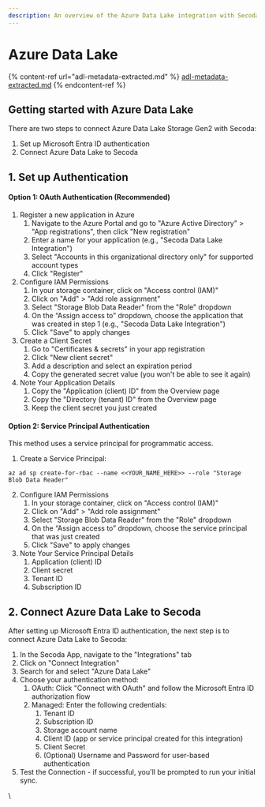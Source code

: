 ```yaml
---
description: An overview of the Azure Data Lake integration with Secoda
---
```


# Azure Data Lake

{% content-ref url="adl-metadata-extracted.md" %}
[adl-metadata-extracted.md](adl-metadata-extracted.md)
{% endcontent-ref %}

## Getting started with Azure Data Lake

There are two steps to connect Azure Data Lake Storage Gen2 with Secoda:

1. Set up Microsoft Entra ID authentication
2. Connect Azure Data Lake to Secoda

## 1. Set up Authentication

#### **Option 1: OAuth Authentication (Recommended)**

1. Register a new application in Azure
   1. Navigate to the Azure Portal and go to "Azure Active Directory" > "App registrations", then click "New registration"
   2. Enter a name for your application (e.g., "Secoda Data Lake Integration")
   3. Select "Accounts in this organizational directory only" for supported account types
   4. Click "Register"
2. Configure IAM Permissions
   1. In your storage container, click on "Access control (IAM)"
   2. Click on "Add" > "Add role assignment"
   3. Select "Storage Blob Data Reader" from the "Role" dropdown
   4. On the “Assign access to” dropdown, choose the application that was created in step 1 (e.g., "Secoda Data Lake Integration")
   5. Click "Save" to apply changes
3. Create a Client Secret
   1. Go to "Certificates & secrets" in your app registration
   2. Click "New client secret"
   3. Add a description and select an expiration period
   4. Copy the generated secret value (you won't be able to see it again)
4. Note Your Application Details
   1. Copy the "Application (client) ID" from the Overview page
   2. Copy the "Directory (tenant) ID" from the Overview page
   3. Keep the client secret you just created

#### **Option 2: Service Principal Authentication**

This method uses a service principal for programmatic access.

1. Create a Service Principal:

```
az ad sp create-for-rbac --name <<YOUR_NAME_HERE>> --role "Storage Blob Data Reader"
```

2. Configure IAM Permissions
   1. In your storage container, click on "Access control (IAM)"
   2. Click on "Add" > "Add role assignment"
   3. Select "Storage Blob Data Reader" from the "Role" dropdown
   4. On the “Assign access to” dropdown, choose the service principal that was just created
   5. Click "Save" to apply changes
3. Note Your Service Principal Details
   1. Application (client) ID
   2. Client secret
   3. Tenant ID
   4. Subscription ID

## 2. Connect Azure Data Lake to Secoda

After setting up Microsoft Entra ID authentication, the next step is to connect Azure Data Lake to Secoda:

1. In the Secoda App, navigate to the "Integrations" tab
2. Click on "Connect Integration"
3. Search for and select "Azure Data Lake"
4. Choose your authentication method:
   1. OAuth: Click "Connect with OAuth" and follow the Microsoft Entra ID authorization flow
   2. Managed: Enter the following credentials:
      1. Tenant ID
      2. Subscription ID
      3. Storage account name
      4. Client ID (app or service principal created for this integration)
      5. Client Secret
      6. (Optional) Username and Password for user-based authentication
5. Test the Connection - if successful, you'll be prompted to run your initial sync.

\
